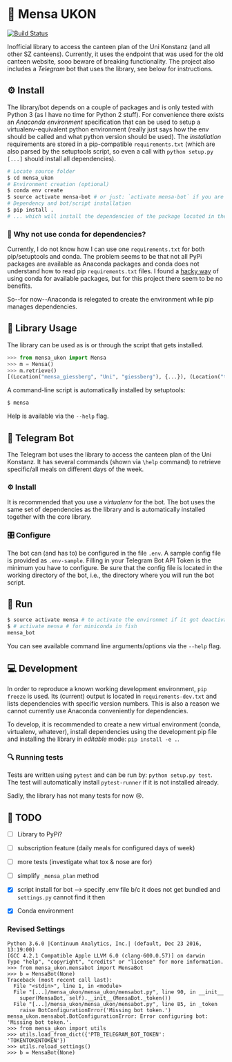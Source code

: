 # 🍴 Mensa UKON

[![Build Status](https://travis-ci.org/enplotz/mensa_ukon.svg?branch=master)](https://travis-ci.org/enplotz/mensa_ukon)

Inofficial library to access the canteen plan of the Uni Konstanz (and all other SZ canteens).
Currently, it uses the endpoint that was used for the old canteen website, sooo beware of breaking functionality.
The project also includes a *Telegram* bot that uses the library, see below for instructions.

## ⚙ Install

The library/bot depends on a couple of packages and is only tested with Python 3 (as I have no time for Python 2 stuff).
For convenience there exists an *Anaconda environment* specification that can be used to setup a virtualenv-equivalent
python environment (really just says how the env should be called and what python version should be used).
The *installation* requirements are stored in a pip-compatible `requirements.txt` (which are also parsed by the setuptools script,
so even a call with `python setup.py [...]` should install all dependencies).

```bash
# Locate source folder
$ cd mensa_ukon
# Environment creation (optional)
$ conda env create
$ source activate mensa-bot # or just: `activate mensa-bot` if you are using fish instead of bash
# Dependency and bot/script installation
$ pip install .
# ... which will install the dependencies of the package located in the current folder
```

### 🐍 Why not use conda for dependencies?

Currently, I do not know how I can use one `requirements.txt` for both pip/setuptools and conda.
The problem seems to be that not all PyPi packages are available as Anaconda packages and conda does not understand
how to read pip `requirements.txt` files.
I found a [hacky way](https://github.com/drivendata/cookiecutter-data-science/issues/14#issuecomment-214792960) of using
conda for available packages, but for this project there seem to be no benefits.

So--for now--Anaconda is relegated to create the environment while pip manages dependencies.


## 🎉 Library Usage

The library can be used as is or through the script that gets installed.

```python
>>> from mensa_ukon import Mensa
>>> m = Mensa()
>>> m.retrieve()
[(Location("mensa_giessberg", "Uni", "giessberg"), {...}), (Location("themenpark_abendessen", "Themenpark & Abendessen", "themenpark"), {...})]
```

A command-line script is automatically installed by setuptools:

```bash
$ mensa
```

Help is available via the `--help` flag.

## 🤖 Telegram Bot

The Telegram bot uses the library to access the canteen plan of the Uni Konstanz. It has several commands
(shown via `\help` command) to retrieve specific/all meals on different days of the week.

### ⚙ Install

It is recommended that you use a *virtualenv* for the bot. The bot uses the same set of dependencies as the library
and is automatically installed together with the core library.

### 🎛 Configure

The bot can (and has to) be configured in the file `.env`. A sample config file is provided as `.env-sample`.
Filling in your Telegram Bot API Token is the minimum you have to configure.
Be sure that the config file is located in the working directory of the bot, i.e.,
the directory where you will run the bot script.

## 🏃 Run

```sh
$ source activate mensa # to activate the environmet if it got deactivated
$ # activate mensa # for miniconda in fish
mensa_bot
```

You can see available command line arguments/options via the `--help` flag.

## 💻 Development

In order to reproduce a known working development environment, `pip freeze` is used.
Its (current) output is located in `requirements-dev.txt` and lists dependencies with specific version numbers.
This is also a reason we cannot currently use Anaconda conveniently for dependencies.

To develop, it is recommended to create a new virtual environment (conda, virtualenv, whatever), install dependencies
using the development pip file and installing the library in *editable* mode: `pip install -e .`.

### 🔍 Running tests

Tests are written using `pytest` and can be run by: `python setup.py test`. The test will automatically install
`pytest-runner` if it is not installed already.

Sadly, the library has not many tests for now 😢.

## 💪 TODO

- [ ] Library to PyPi?
- [ ] subscription feature (daily meals for configured days of week)
- [ ] more tests (investigate what tox & nose are for)
- [ ] simplify `_mensa_plan` method
- [x] script install for bot --> specify .env file b/c it does not get bundled and `settings.py` cannot find it then
- [x] Conda environment


### Revised Settings

```
Python 3.6.0 |Continuum Analytics, Inc.| (default, Dec 23 2016, 13:19:00)
[GCC 4.2.1 Compatible Apple LLVM 6.0 (clang-600.0.57)] on darwin
Type "help", "copyright", "credits" or "license" for more information.
>>> from mensa_ukon.mensabot import MensaBot
>>> b = MensaBot(None)
Traceback (most recent call last):
  File "<stdin>", line 1, in <module>
  File "[...]/mensa_ukon/mensa_ukon/mensabot.py", line 90, in __init__
    super(MensaBot, self).__init__(MensaBot._token())
  File "[...]/mensa_ukon/mensa_ukon/mensabot.py", line 85, in _token
    raise BotConfigurationError('Missing bot token.')
mensa_ukon.mensabot.BotConfigurationError: Error configuring bot: 'Missing bot token.'.
>>> from mensa_ukon import utils
>>> utils.load_from_dict({'PTB_TELEGRAM_BOT_TOKEN': 'TOKENTOKENTOKEN'})
>>> utils.reload_settings()
>>> b = MensaBot(None)
```
